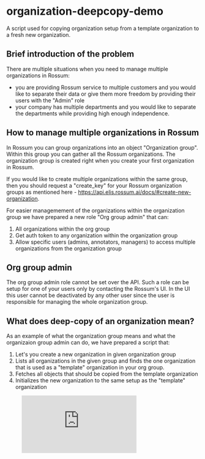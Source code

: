 # organization-deepcopy-demo
A script used for copying organization setup from a template organization to a fresh new organization.

## Brief introduction of the problem
There are multiple situations when you need to manage multiple organizations in Rossum:
* you are providing Rossum service to multiple customers and you would like to separate their data or give them more freedom by providing their users with the "Admin" role
* your company has multiple departments and you would like to separate the departments while providing high enough independence.

## How to manage multiple organizations in Rossum
In Rossum you can group organizations into an object "Organization group". Within this group you can gather all the Rossum organizations. The organization group is created right when you create your first organization in Rossum.

If you would like to create multiple organizations within the same group, then you should request a "create_key" for your Rossum organization groups as mentioned here - https://api.elis.rossum.ai/docs/#create-new-organization.

For easier managemement of the organizations within the organization group we have prepared a new role "Org group admin" that can:
1. All organizations within the org group
2. Get auth token to any organization within the organization group
3. Allow specific users (admins, annotators, managers) to access multiple organizations from the organization group

## Org group admin
The org group admin role cannot be set over the API. Such a role can be setup for one of your users only by contacting the Rossum's UI. In the UI this user cannot be deactivated by any other user since the user is responsible for managing the whole organization group.

## What does deep-copy of an organization mean?
As an example of what the organization group means and what the organizaion group admin can do, we have prepared a script that:
1. Let's you create a new organization in given organization group
2. Lists all organizations in the given group and finds the one organization that is used as a "template"  organization in your org group.
3. Fetches all objects that should be copied from the template organization
4. Initializes the new organization to the same setup as the "template" organization


<figure class="video_container">
  <iframe src="https://youtu.be/7MvitiSEp0I" frameborder="0" allowfullscreen="true"> </iframe>
</figure>



